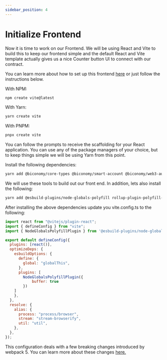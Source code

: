 ```yaml
---
sidebar_position: 4
---
```


# Initialize Frontend

Now it is time to work on our Frontend. We will be using React and Vite to build this to keep our frontend simple and the default React and Vite template actually gives us a nice Counter button UI to connect with our contract.

You can learn more about how to set up this frontend [here](https://vitejs.dev/guide/#scaffolding-your-first-vite-project) or just follow the instructions below.

With NPM:

```bash
npm create vite@latest
```

With Yarn:

```bash
yarn create vite
```

With PNPM:

```bash
pnpx create vite
```

You can follow the prompts to receive the scaffolding for your React application. You can use any of the package managers of your choice, but to keep things simple we will be using Yarn from this point.

Install the following dependencies:

```bash
yarn add @biconomy/core-types @biconomy/smart-account @biconomy/web3-auth ethers@5.7.2 
```

We will use these tools to build out our front end. In addition, lets also install the following: 

```bash
yarn add @esbuild-plugins/node-globals-polyfill rollup-plugin-polyfill-node stream-browserify
```

After installing the above dependencies update you vite.config.ts to the following:

```js
import react from "@vitejs/plugin-react";
import { defineConfig } from "vite";
import { NodeGlobalsPolyfillPlugin } from '@esbuild-plugins/node-globals-polyfill'

export default defineConfig({
  plugins: [react()],
  optimizeDeps: {
    esbuildOptions: {
      define: {
        global: "globalThis",
      },
      plugins: [
        NodeGlobalsPolyfillPlugin({
            buffer: true
        })
    ]
    },
  },
  resolve: {
    alias: {
      process: "process/browser",
      stream: "stream-browserify",
      util: "util",
    },
  },
});
```

This configuration deals with a few breaking changes introduced by webpack 5. You can learn more about these changes [here.](https://docs.biconomy.io/references/common-errors)
